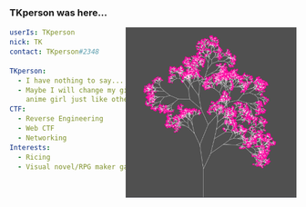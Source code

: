 ### TKperson was here...

<img align="right" alt="a" width="300px" height="300px" src="https://raw.githubusercontent.com/TKperson/TKperson/main/assets/a.png" />

```yaml
userIs: TKperson
nick: TK
contact: TKperson#2348

TKperson:
  - I have nothing to say... 
  - Maybe I will change my github pfp to an 
    anime girl just like other programmers?
CTF: 
  - Reverse Engineering
  - Web CTF
  - Networking
Interests:
  - Ricing
  - Visual novel/RPG maker games
```

<!--
**TKperson/TKperson** is a ✨ _special_ ✨ repository because its `README.md` (this file) appears on your GitHub profile.

Here are some ideas to get you started:

- 🔭 I’m currently working on ...
- 🌱 I’m currently learning ...
- 👯 I’m looking to collaborate on ...
- 🤔 I’m looking for help with ...
- 💬 Ask me about ...
- 📫 How to reach me: ...
- 😄 Pronouns: ...
- ⚡ Fun fact: ...
-->
